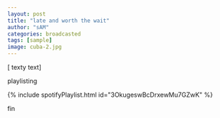 ```yaml
---
layout: post
title: "late and worth the wait"
author: "sAM"
categories: broadcasted
tags: [sample]
image: cuba-2.jpg
---
```


[ texty text]

playlisting 

{% include spotifyPlaylist.html id="3OkugeswBcDrxewMu7GZwK" %}

fin